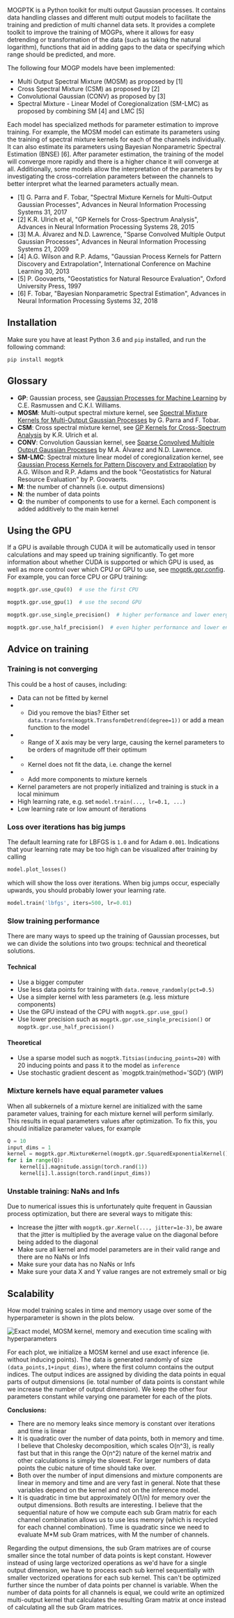 MOGPTK is a Python toolkit for multi output Gaussian processes. It contains data handling classes and different multi output models to facilitate the training and prediction of multi channel data sets. It provides a complete toolkit to improve the training of MOGPs, where it allows for easy detrending or transformation of the data (such as taking the natural logarithm), functions that aid in adding gaps to the data or specifying which range should be predicted, and more.

The following four MOGP models have been implemented:

- Multi Output Spectral Mixture (MOSM) as proposed by [1]
- Cross Spectral Mixture (CSM) as proposed by [2]
- Convolutional Gaussian (CONV) as proposed by [3]
- Spectral Mixture - Linear Model of Coregionalization (SM-LMC) as proposed by combining SM [4] and LMC [5]

Each model has specialized methods for parameter estimation to improve training. For example, the MOSM model can estimate its parameters using the training of spectral mixture kernels for each of the channels individually. It can also estimate its parameters using Bayesian Nonparametric Spectral Estimation (BNSE) [6]. After parameter estimation, the training of the model will converge more rapidly and there is a higher chance it will converge at all. Additionally, some models allow the interpretation of the parameters by investigating the cross-correlation parameters between the channels to better interpret what the learned parameters actually mean.

- [1] G. Parra and F. Tobar, "Spectral Mixture Kernels for Multi-Output Gaussian Processes", Advances in Neural Information Processing Systems 31, 2017
- [2] K.R. Ulrich et al, "GP Kernels for Cross-Spectrum Analysis", Advances in Neural Information Processing Systems 28, 2015
- [3] M.A. Álvarez and N.D. Lawrence, "Sparse Convolved Multiple Output Gaussian Processes", Advances in Neural Information Processing Systems 21, 2009
- [4] A.G. Wilson and R.P. Adams, "Gaussian Process Kernels for Pattern Discovery and Extrapolation", International Conference on Machine Learning 30, 2013
- [5] P. Goovaerts, "Geostatistics for Natural Resource Evaluation", Oxford University Press, 1997
- [6] F. Tobar, "Bayesian Nonparametric Spectral Estimation", Advances in Neural Information Processing Systems 32, 2018

## Installation
Make sure you have at least Python 3.6 and `pip` installed, and run the following command:

```
pip install mogptk
```

## Glossary
- **GP**: Gaussian process, see [Gaussian Processes for Machine Learning](http://www.gaussianprocess.org/gpml/) by C.E. Rasmussen and C.K.I. Williams.
- **MOSM**: Multi-output spectral mixture kernel, see [Spectral Mixture Kernels for Multi-Output Gaussian Processes](https://arxiv.org/abs/1709.01298) by G. Parra and F. Tobar.
- **CSM**: Cross spectral mixture kernel, see [GP Kernels for Cross-Spectrum Analysis](https://papers.nips.cc/paper/5966-gp-kernels-for-cross-spectrum-analysis) by K.R. Ulrich et al.
- **CONV**: Convolution Gaussian kernel, see [Sparse Convolved Multiple Output Gaussian Processes](https://arxiv.org/abs/0911.5107) by M.A. Álvarez and N.D. Lawrence.
- **SM-LMC**: Spectral mixture linear model of coregionalization kernel, see [Gaussian Process Kernels for Pattern Discovery and Extrapolation](https://arxiv.org/abs/1302.4245) by A.G. Wilson and R.P. Adams and the book "Geostatistics for Natural Resource Evaluation" by P. Goovaerts.
- **M**: the number of channels (i.e. output dimensions)
- **N**: the number of data points
- **Q**: the number of components to use for a kernel. Each component is added additively to the main kernel

## Using the GPU
If a GPU is available through CUDA it will be automatically used in tensor calculations and may speed up training significantly. To get more information about whether CUDA is supported or which GPU is used, as well as more control over which CPU or GPU to use, see [mogptk.gpr.config](https://games-uchile.github.io/mogptk/gpr/config.html). For example, you can force CPU or GPU training:

```python
mogptk.gpr.use_cpu(0)  # use the first CPU

mogptk.gpr.use_gpu(1)  # use the second GPU

mogptk.gpr.use_single_precision()  # higher performance and lower energy usage

mogptk.gpr.use_half_precision()  # even higher performance and lower energy usage
```

## Advice on training 
### Training is not converging
This could be a host of causes, including:

- Data can not be fitted by kernel
- - Did you remove the bias? Either set `data.transform(mogptk.TransformDetrend(degree=1))` or add a mean function to the model
- - Range of X axis may be very large, causing the kernel parameters to be orders of magnitude off their optimum
- - Kernel does not fit the data, i.e. change the kernel
- - Add more components to mixture kernels
- Kernel parameters are not properly initialized and training is stuck in a local minimum
- High learning rate, e.g. set `model.train(..., lr=0.1, ...)`
- Low learning rate or low amount of iterations

### Loss over iterations has big jumps
The default learning rate for LBFGS is `1.0` and for Adam `0.001`. Indications that your learning rate may be too high can be visualized after training by calling

```python
model.plot_losses()
```

which will show the loss over iterations. When big jumps occur, especially upwards, you should probably lower your learning rate.

```python
model.train('lbfgs', iters=500, lr=0.01)
```

### Slow training performance
There are many ways to speed up the training of Gaussian processes, but we can divide the solutions into two groups: technical and theoretical solutions.

#### Technical
- Use a bigger computer
- Use less data points for training with `data.remove_randomly(pct=0.5)`
- Use a simpler kernel with less parameters (e.g. less mixture components)
- Use the GPU instead of the CPU with `mogptk.gpr.use_gpu()`
- Use lower precision such as `mogptk.gpr.use_single_precision()` or `mogptk.gpr.use_half_precision()`

#### Theoretical
- Use a sparse model such as `mogptk.Titsias(inducing_points=20)` with 20 inducing points and pass it to the model as `inference`
- Use stochastic gradient descent as `mogptk.train(method='SGD') (WIP)

### Mixture kernels have equal parameter values
When all subkernels of a mixture kernel are initialized with the same parameter values, training for each mixture kernel will perform similarly. This results in equal parameters values after optimization. To fix this, you should initialize parameter values, for example

```python
Q = 10
input_dims = 1
kernel = mogptk.gpr.MixtureKernel(mogptk.gpr.SquaredExponentialKernel(), Q=Q)
for i in range(Q):
    kernel[i].magnitude.assign(torch.rand(1))
    kernel[i].l.assign(torch.rand(input_dims))
```

### Unstable training: NaNs and Infs
Due to numerical issues this is unfortunately quite frequent in Gaussian process optimization, but there are several ways to mitigate this:
- Increase the jitter with `mogptk.gpr.Kernel(..., jitter=1e-3)`, be aware that the jitter is multiplied by the average value on the diagonal before being added to the diagonal
- Make sure all kernel and model parameters are in their valid range and there are no NaNs or Infs
- Make sure your data has no NaNs or Infs
- Make sure your data X and Y value ranges are not extremely small or big


## Scalability
How model training scales in time and memory usage over some of the hyperparameter is shown in the plots below.

![Exact model, MOSM kernel, memory and execution time scaling with hyperparameters](exact_mosm.png)

For each plot, we initialize a MOSM kernel and use exact inference (ie. without inducing points). The data is generated randomly of size `(data_points,1+input_dims)`, where the first column contains the output indices. The output indices are assigned by dividing the data points in equal parts of output dimensions (ie. total number of data points is constant while we increase the number of output dimension). We keep the other four parameters constant while varying one parameter for each of the plots.

**Conclusions:**

* There are no memory leaks since memory is constant over iterations and time is linear
* It is quadratic over the number of data points, both in memory and time. I believe that Cholesky decomposition, which scales O(n^3), is really fast but that in this range the O(n^2) nature of the kernel matrix and other calculations is simply the slowest. For larger numbers of data points the cubic nature of time should take over.
* Both over the number of input dimensions and mixture components are linear in memory and time and are very fast in general. Note that these variables depend on the kernel and not on the inference model.
* It is quadratic in time but approximately O(1/n) for memory over the output dimensions. Both results are interesting. I believe that the sequential nature of how we compute each sub Gram matrix for each channel combination allows us to use less memory (which is recycled for each channel combination). Time is quadratic since we need to evaluate M*M sub Gram matrices, with M the number of channels.

Regarding the output dimensions, the sub Gram matrixes are of course smaller since the total number of data points is kept constant. However instead of using large vectorized operations as we'd have for a single output dimension, we have to process each sub kernel sequentially with smaller vectorized operations for each sub kernel. This can't be optimized further since the number of data points per channel is variable. When the number of data points for all channels is equal, we could write an optimized multi-output kernel that calculates the resulting Gram matrix at once instead of calculating all the sub Gram matrices.
